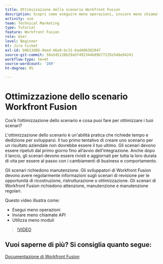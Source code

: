 ```yaml
---
title: Ottimizzazione dello scenario Workfront Fusion
description: Scopri come eseguire meno operazioni, inviare meno chiamate API e utilizzare meno moduli, il tutto in [!DNL Adobe Workfront Fusion].
activity: use
team: Technical Marketing
type: Tutorial
feature: Workfront Fusion
role: User
level: Beginner
kt: Jira ticket
exl-id: b0613d86-9eed-46a9-bc31-6ad406382047
source-git-commit: 58a545120b29a5f492344b89b77235e548e94241
workflow-type: tm+mt
source-wordcount: '169'
ht-degree: 0%

---
```


# Ottimizzazione dello scenario Workfront Fusion

Cos’è l’ottimizzazione dello scenario e cosa puoi fare per ottimizzare i tuoi scenari?

L&#39;ottimizzazione dello scenario è un&#39;abilità pratica che richiede tempo e dedizione per svilupparsi. Il tuo primo tentativo di creare uno scenario per un risultato aziendale non dovrebbe essere il tuo ultimo. Gli scenari devono essere ripetuti dal primo giorno fino all’avvio dell’integrazione. Anche dopo il lancio, gli scenari devono essere rivisti e aggiornati per tutta la loro durata di vita per essere al passo con i cambiamenti di business e comportamento.

Gli scenari richiedono manutenzione. Gli sviluppatori di Workfront Fusion devono avere regolarmente informazioni sugli scenari di revisione per le opportunità di ricostruzione, ristrutturazione o ottimizzazione. Gli scenari di Workfront Fusion richiedono attenzione, manutenzione e manutenzione regolari.

Questo video illustra come:

* Esegui meno operazioni
* Inviare meno chiamate API
* Utilizza meno moduli

>[!VIDEO](https://video.tv.adobe.com/v/335313/?quality=12)

## Vuoi saperne di più? Si consiglia quanto segue:

[Documentazione di Workfront Fusion](https://experienceleague.adobe.com/docs/workfront/using/adobe-workfront-fusion/workfront-fusion-2.html?lang=en)
